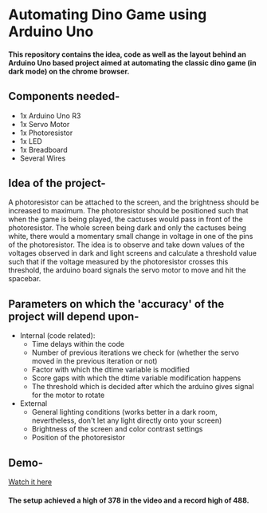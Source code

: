 # Automating Dino Game using Arduino Uno
#### This repository contains the idea, code as well as the layout behind an Arduino Uno based project aimed at automating the classic dino game (in dark mode) on the chrome browser.
## Components needed-
* 1x Arduino Uno R3
* 1x Servo Motor
* 1x Photoresistor
* 1x LED
* 1x Breadboard
* Several Wires

## Idea of the project-
A photoresistor can be attached to the screen, and the brightness should be increased to maximum. The photoresistor should be positioned such that when the game is being played, the cactuses would pass in front of the photoresistor. The whole screen being dark and only the cactuses being white, there would a momentary small change in voltage in one of the pins of the photoresistor. The idea is to observe and take down values of the voltages observed in dark and light screens and calculate a threshold value such that if the voltage measured by the photoresistor crosses this threshold, the arduino board signals the servo motor to move and hit the spacebar.

## Parameters on which the 'accuracy' of the project will depend upon-
* Internal (code related):
  * Time delays within the code
  * Number of previous iterations we check for (whether the servo moved in the previous iteration or not)
  * Factor with which the dtime variable is modified
  * Score gaps with which the dtime variable modification happens
  * The threshold which is decided after which the arduino gives signal for the motor to rotate
* External
  * General lighting conditions (works better in a dark room, nevertheless, don't let any light directly onto your screen)
  * Brightness of the screen and color contrast settings
  * Position of the photoresistor

## Demo-
[Watch it here](https://drive.google.com/file/d/1Fy28mR4CiQMVbj5SsDaxedmWMT5nz-VY/view?usp=sharing)
#### The setup achieved a high of 378 in the video and a record high of 488.
